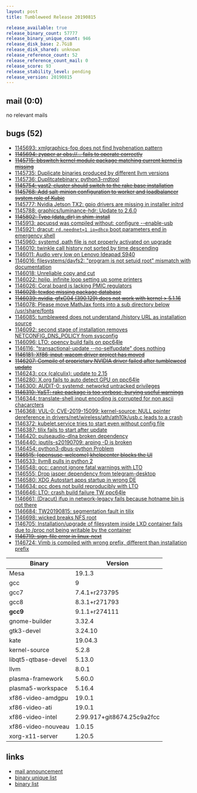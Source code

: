 ```yaml
---
layout: post
title: Tumbleweed Release 20190815

release_available: true
release_binary_count: 57777
release_binary_unique_count: 946
release_disk_base: 2.7GiB
release_disk_shared: unknown
release_reference_count: 52
release_reference_count_mail: 0
release_score: 93
release_stability_level: pending
release_version: 20190815
---
```


## mail (0:0)

no relevant mails

## bugs (52)

<!--more-->

- [1145693: xmlgraphics-fop does not find hyphenation pattern](https://bugzilla.opensuse.org/show_bug.cgi?id=1145693)
- ~~[1145694: zypper ar obs://... fails to operate correctly](https://bugzilla.opensuse.org/show_bug.cgi?id=1145694)~~
- ~~[1145715: bbswitch kernel module package matching current kernel is missing](https://bugzilla.opensuse.org/show_bug.cgi?id=1145715)~~
- [1145735: Duplicate binaries produced by different llvm versions](https://bugzilla.opensuse.org/show_bug.cgi?id=1145735)
- [1145736: Duplitcatebinary: python3-rrdtool](https://bugzilla.opensuse.org/show_bug.cgi?id=1145736)
- ~~[1145754: yast2-cluster should switch to the rake base installation](https://bugzilla.opensuse.org/show_bug.cgi?id=1145754)~~
- ~~[1145768: Add salt-minion configuration to worker and loadbalancer system role of Kubic](https://bugzilla.opensuse.org/show_bug.cgi?id=1145768)~~
- [1145777: Nvidia Jetson TX2: gpio drivers are missing in installer initrd](https://bugzilla.opensuse.org/show_bug.cgi?id=1145777)
- [1145788: graphics/luminance-hdr: Update to 2.6.0](https://bugzilla.opensuse.org/show_bug.cgi?id=1145788)
- ~~[1145802: Typo (data_dir) in shim-install](https://bugzilla.opensuse.org/show_bug.cgi?id=1145802)~~
- [1145913: apcupsd was compiled without: configure --enable-usb](https://bugzilla.opensuse.org/show_bug.cgi?id=1145913)
- [1145921: dracut: `rd.neednet=1 ip=dhcp` boot parameters end in emergency shell](https://bugzilla.opensuse.org/show_bug.cgi?id=1145921)
- [1145960: systemd .path file is not properly activated on upgrade](https://bugzilla.opensuse.org/show_bug.cgi?id=1145960)
- [1146010: twinkle call history not sorted by time descending](https://bugzilla.opensuse.org/show_bug.cgi?id=1146010)
- [1146011: Audio very low on Lenovo Ideapad S940](https://bugzilla.opensuse.org/show_bug.cgi?id=1146011)
- [1146016: filesystems/davfs2: "program is not setuid root" mismatch with documentation](https://bugzilla.opensuse.org/show_bug.cgi?id=1146016)
- [1146018: Unreliable copy and cut](https://bugzilla.opensuse.org/show_bug.cgi?id=1146018)
- [1146022: hplip, infinite loop setting up some printers](https://bugzilla.opensuse.org/show_bug.cgi?id=1146022)
- [1146026: Coral board is lacking PMIC regulators](https://bugzilla.opensuse.org/show_bug.cgi?id=1146026)
- ~~[1146028: texdoc missing package database](https://bugzilla.opensuse.org/show_bug.cgi?id=1146028)~~
- ~~[1146039: nvidia-gfxG04 (390.129) does not work with kernel > 5.1.16](https://bugzilla.opensuse.org/show_bug.cgi?id=1146039)~~
- [1146078: Please move MathJax fonts into a sub directory below /usr/share/fonts](https://bugzilla.opensuse.org/show_bug.cgi?id=1146078)
- [1146085: tumbleweed does not understand /history URL as installation source](https://bugzilla.opensuse.org/show_bug.cgi?id=1146085)
- [1146092: second stage of installation removes NETCONFIG_DNS_POLICY from sysconfig](https://bugzilla.opensuse.org/show_bug.cgi?id=1146092)
- [1146096: LTO: opencv build fails on ppc64le](https://bugzilla.opensuse.org/show_bug.cgi?id=1146096)
- [1146116: "transactional-update --no-selfupdate" does nothing](https://bugzilla.opensuse.org/show_bug.cgi?id=1146116)
- ~~[1146181: Xf86-input-wacom driver project has moved](https://bugzilla.opensuse.org/show_bug.cgi?id=1146181)~~
- ~~[1146207: Compile of proprietary NVIDIA driver failed after tumbleweed update](https://bugzilla.opensuse.org/show_bug.cgi?id=1146207)~~
- [1146243: ccx (calculix): update to 2.15](https://bugzilla.opensuse.org/show_bug.cgi?id=1146243)
- [1146280: X.org fails to auto detect GPU on ppc64le](https://bugzilla.opensuse.org/show_bug.cgi?id=1146280)
- [1146300: AUDIT-0: systemd: networkd untracked privileges](https://bugzilla.opensuse.org/show_bug.cgi?id=1146300)
- ~~[1146310: YaST: rake package is too verbose, burying useful warnings](https://bugzilla.opensuse.org/show_bug.cgi?id=1146310)~~
- [1146344: translate-shell input encoding is corrupted for non ascii chacarcters](https://bugzilla.opensuse.org/show_bug.cgi?id=1146344)
- [1146368: VUL-0: CVE-2019-15099: kernel-source: NULL pointer dereference in drivers/net/wireless/ath/ath10k/usb.c leads to a crash](https://bugzilla.opensuse.org/show_bug.cgi?id=1146368)
- [1146372: kubelet.service tries to start even without config file](https://bugzilla.opensuse.org/show_bug.cgi?id=1146372)
- [1146387: tilix fails to start after update](https://bugzilla.opensuse.org/show_bug.cgi?id=1146387)
- [1146420: pulseaudio-dlna broken dependency](https://bugzilla.opensuse.org/show_bug.cgi?id=1146420)
- [1146440: iputils-s20190709: arping -D  is broken](https://bugzilla.opensuse.org/show_bug.cgi?id=1146440)
- [1146454: python3-dbus-python Problem](https://bugzilla.opensuse.org/show_bug.cgi?id=1146454)
- ~~[1146515: \[opensuse-welcome\] khelpcenter blocks the UI](https://bugzilla.opensuse.org/show_bug.cgi?id=1146515)~~
- [1146533: llvm8 pulls in python 2](https://bugzilla.opensuse.org/show_bug.cgi?id=1146533)
- [1146548: gcc: cannot ignore fatal warnings with LTO](https://bugzilla.opensuse.org/show_bug.cgi?id=1146548)
- [1146555: Drop jasper dependency from telegram-desktop](https://bugzilla.opensuse.org/show_bug.cgi?id=1146555)
- [1146580: XDG Autostart apps startup in wrong DE](https://bugzilla.opensuse.org/show_bug.cgi?id=1146580)
- [1146634: pcc does not build reproducibly with LTO](https://bugzilla.opensuse.org/show_bug.cgi?id=1146634)
- [1146646: LTO: crash build failure TW ppc64le](https://bugzilla.opensuse.org/show_bug.cgi?id=1146646)
- [1146661: (Dracut) ifup in network-legacy fails because hotname bin is not there](https://bugzilla.opensuse.org/show_bug.cgi?id=1146661)
- [1146684: TW20190815: segmentation fault in tilix](https://bugzilla.opensuse.org/show_bug.cgi?id=1146684)
- [1146698: wicked breaks NFS root](https://bugzilla.opensuse.org/show_bug.cgi?id=1146698)
- [1146705: Installation/upgrade of filesystem inside LXD container fails due to /proc not being writable by the container](https://bugzilla.opensuse.org/show_bug.cgi?id=1146705)
- ~~[1146719: sign-file error in linux-next](https://bugzilla.opensuse.org/show_bug.cgi?id=1146719)~~
- [1146724: Vimb is compiled with wrong prefix, different than installation prefix](https://bugzilla.opensuse.org/show_bug.cgi?id=1146724)

Binary | Version
--- | ---
Mesa | 19.1.3
gcc | 9
gcc7 | 7.4.1+r273795
gcc8 | 8.3.1+r271793
**gcc9** | 9.1.1+r274111
gnome-builder | 3.32.4
gtk3-devel | 3.24.10
kate | 19.04.3
kernel-source | 5.2.8
libqt5-qtbase-devel | 5.13.0
llvm | 8.0.1
plasma-framework | 5.60.0
plasma5-workspace | 5.16.4
xf86-video-amdgpu | 19.0.1
xf86-video-ati | 19.0.1
xf86-video-intel | 2.99.917+git8674.25c9a2fcc
xf86-video-nouveau | 1.0.15
xorg-x11-server | 1.20.5

## links

- [mail announcement](https://lists.opensuse.org/opensuse-factory/2019-08/msg00152.html)
- [binary unique list](http://download.opensuse.org/history/20190815/rpm.unique.list)
- [binary list](http://download.opensuse.org/history/20190815/rpm.list)
